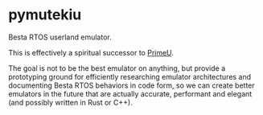 # pymutekiu

Besta RTOS userland emulator.

This is effectively a spiritual successor to [PrimeU](https://github.com/opcod3/PrimeU).

The goal is not to be the best emulator on anything, but provide a prototyping ground for efficiently researching emulator architectures and documenting Besta RTOS behaviors in code form, so we can create better emulators in the future that are actually accurate, performant and elegant (and possibly written in Rust or C++).
